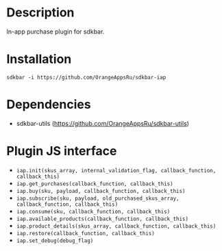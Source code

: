 # Description

In-app purchase plugin for sdkbar.

# Installation

`sdkbar -i https://github.com/OrangeAppsRu/sdkbar-iap`

# Dependencies

- sdkbar-utils (https://github.com/OrangeAppsRu/sdkbar-utils)

# Plugin JS interface

- `iap.init(skus_array, internal_validation_flag, callback_function, callback_this)`
- `iap.get_purchases(callback_function, callback_this)`
- `iap.buy(sku, payload, callback_function, callback_this)`
- `iap.subscribe(sku, payload, old_purchased_skus_array, callback_function, callback_this)`
- `iap.consume(sku, callback_function, callback_this)`
- `iap.available_products(callback_function, callback_this)`
- `iap.product_details(skus_array, callback_function, callback_this)`
- `iap.restore(callback_function, callback_this)`
- `iap.set_debug(debug_flag)`
